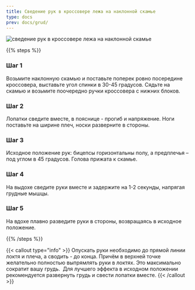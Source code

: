 ```yaml
---
title: Сведение рук в кроссовере лежа на наклонной скамье
type: docs
prev: docs/grud/
---
```

![сведение рук в кроссовере лежа на наклонной скамье](https://github.com/user-attachments/assets/2a48e84d-4839-4c30-a158-576570186a53)

{{% steps %}}

### Шаг 1
Возьмите наклонную скамью и поставьте поперек ровно посередине кроссовера, выставьте угол спинки в 30-45 градусов.
Сядьте на скамью и возьмите поочередно ручки кроссовера с нижних блоков.

### Шаг 2
Лопатки сведите вместе, в пояснице - прогиб и напряжение.
Ноги поставьте на ширине плеч, носки разверните в стороны.

### Шаг 3
Исходное положение рук: бицепсы горизонтальны полу, а предплечья – под углом в 45 градусов. Голова прижата к скамье.

### Шаг 4
На выдохе сведите руки вместе и задержите на 1-2 секунды, напрягая грудные мышцы.

### Шаг 5
На вдохе плавно разведите руки в стороны, возвращаясь в исходное положение.

{{% /steps %}}

{{< callout type="info" >}}
Опускать руки необходимо до прямой линии локтя и плеча, а сводить - до конца. Причём в верхней точке желательно полностью выпрямлять руки в локтях. Это максимально сократит вашу грудь.
﻿
Для лучшего эффекта в исходном положении рекомендуется развернуть грудь и свести лопатки вместе.
{{< /callout >}}
